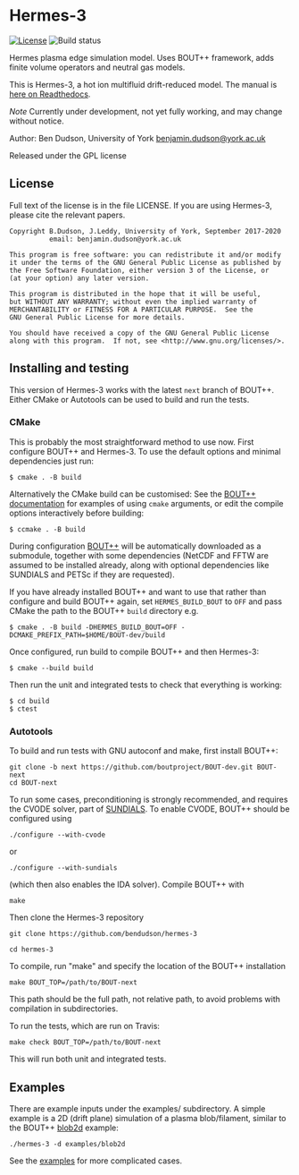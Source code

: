 # Hermes-3

[![License](https://img.shields.io/badge/license-GPL-blue.svg)](https://img.shields.io/badge/license-GPL-blue.svg)
![Build status](https://github.com/bendudson/hermes-3/workflows/Tests/badge.svg)

Hermes plasma edge simulation model. Uses BOUT++ framework, adds finite volume
operators and neutral gas models.

This is Hermes-3, a hot ion multifluid drift-reduced model. The manual is
[here on Readthedocs](https://hermes3.readthedocs.io/en/latest/).

*Note* Currently under development, not yet fully working, and may change without notice.

Author: Ben Dudson, University of York <benjamin.dudson@york.ac.uk>

Released under the GPL license

## License

Full text of the license is in the file LICENSE. If you are using Hermes-3,
please cite the relevant papers.

    Copyright B.Dudson, J.Leddy, University of York, September 2017-2020
              email: benjamin.dudson@york.ac.uk

    This program is free software: you can redistribute it and/or modify
    it under the terms of the GNU General Public License as published by
    the Free Software Foundation, either version 3 of the License, or
    (at your option) any later version.

    This program is distributed in the hope that it will be useful,
    but WITHOUT ANY WARRANTY; without even the implied warranty of
    MERCHANTABILITY or FITNESS FOR A PARTICULAR PURPOSE.  See the
    GNU General Public License for more details.

    You should have received a copy of the GNU General Public License
    along with this program.  If not, see <http://www.gnu.org/licenses/>.

## Installing and testing

This version of Hermes-3 works with the latest `next` branch of
BOUT++.  Either CMake or Autotools can be used to build and run the tests.

### CMake

This is probably the most straightforward method to use now.  First
configure BOUT++ and Hermes-3. To use the default options and minimal
dependencies just run:

    $ cmake . -B build

Alternatively the CMake build can be customised: See the [BOUT++
documentation](https://bout-dev.readthedocs.io/en/latest/user_docs/installing.html#cmake)
for examples of using `cmake` arguments, or edit the compile options
interactively before building:

    $ ccmake . -B build

During configuration
[BOUT++](https://github.com/boutproject/BOUT-dev/) will be
automatically downloaded as a submodule, together with some
dependencies (NetCDF and FFTW are assumed to be installed already,
along with optional dependencies like SUNDIALS and PETSc if they are
requested).

If you have already installed BOUT++ and want to use that rather than
configure and build BOUT++ again, set `HERMES_BUILD_BOUT` to `OFF` and pass
CMake the path to the BOUT++ `build` directory e.g.

    $ cmake . -B build -DHERMES_BUILD_BOUT=OFF -DCMAKE_PREFIX_PATH=$HOME/BOUT-dev/build

Once configured, run build to compile BOUT++ and then
Hermes-3:

    $ cmake --build build

Then run the unit and integrated tests to check that everything is working:

    $ cd build
    $ ctest

### Autotools

To build and run tests with GNU autoconf and make, first install BOUT++:

    git clone -b next https://github.com/boutproject/BOUT-dev.git BOUT-next
    cd BOUT-next

To run some cases, preconditioning is strongly recommended, and
requires the CVODE solver, part of
[SUNDIALS](http://computation.llnl.gov/projects/sundials).
To enable CVODE, BOUT++ should be configured using

    ./configure --with-cvode

or

    ./configure --with-sundials

(which then also enables the IDA solver). Compile BOUT++ with

    make


Then clone the Hermes-3 repository

    git clone https://github.com/bendudson/hermes-3

    cd hermes-3

To compile, run "make" and specify the location of the BOUT++
installation

    make BOUT_TOP=/path/to/BOUT-next

This path should be the full path, not relative path, to avoid
problems with compilation in subdirectories.

To run the tests, which are run on Travis:

    make check BOUT_TOP=/path/to/BOUT-next

This will run both unit and integrated tests.

## Examples

There are example inputs under the examples/ subdirectory. A simple
example is a 2D (drift plane) simulation of a plasma blob/filament,
similar to the BOUT++
[blob2d](https://github.com/boutproject/BOUT-dev/tree/master/examples/blob2d)
example:

    ./hermes-3 -d examples/blob2d

See the
[examples](https://github.com/bendudson/hermes-3/tree/master/examples)
for more complicated cases.
